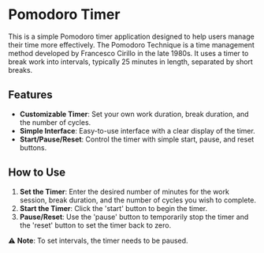 # Pomodoro Timer
This is a simple Pomodoro timer application designed to help users manage their time more effectively. The Pomodoro Technique is a time management method developed by Francesco Cirillo in the late 1980s. It uses a timer to break work into intervals, typically 25 minutes in length, separated by short breaks.

## Features
- **Customizable Timer**: Set your own work duration, break duration, and the number of cycles.
- **Simple Interface**: Easy-to-use interface with a clear display of the timer.
- **Start/Pause/Reset**: Control the timer with simple start, pause, and reset buttons.
## How to Use

1. **Set the Timer**: Enter the desired number of minutes for the work session, break duration, and the number of cycles you wish to complete.
2. **Start the Timer**: Click the 'start' button to begin the timer.
3. **Pause/Reset**: Use the 'pause' button to temporarily stop the timer and the 'reset' button to set the timer back to zero.

⚠️ **Note**: To set intervals, the timer needs to be paused.
